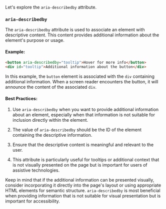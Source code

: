 Let's explore the `aria-describedby` attribute.

### `aria-describedby`

The `aria-describedby` attribute is used to associate an element with descriptive content. This content provides additional information about the element's purpose or usage.

#### Example:

```html
<button aria-describedby="tooltip">Hover for more info</button>
<div id="tooltip">Additional information about the button</div>
```

In this example, the `button` element is associated with the `div` containing additional information. When a screen reader encounters the button, it will announce the content of the associated `div`.

#### Best Practices:

1. Use `aria-describedby` when you want to provide additional information about an element, especially when that information is not suitable for inclusion directly within the element.

2. The value of `aria-describedby` should be the ID of the element containing the descriptive information.

3. Ensure that the descriptive content is meaningful and relevant to the user.

4. This attribute is particularly useful for tooltips or additional context that is not visually presented on the page but is important for users of assistive technologies.

Keep in mind that if the additional information can be presented visually, consider incorporating it directly into the page's layout or using appropriate HTML elements for semantic structure. `aria-describedby` is most beneficial when providing information that is not suitable for visual presentation but is important for accessibility.